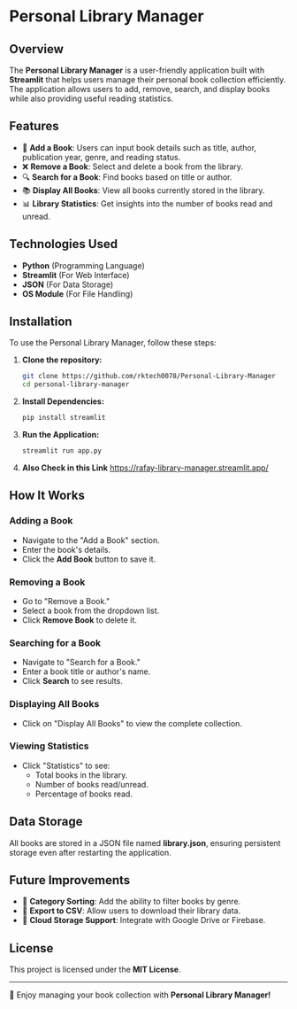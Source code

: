 # Personal Library Manager

## Overview
The **Personal Library Manager** is a user-friendly application built with **Streamlit** that helps users manage their personal book collection efficiently. The application allows users to add, remove, search, and display books while also providing useful reading statistics.

## Features
- 📖 **Add a Book**: Users can input book details such as title, author, publication year, genre, and reading status.
- ❌ **Remove a Book**: Select and delete a book from the library.
- 🔍 **Search for a Book**: Find books based on title or author.
- 📚 **Display All Books**: View all books currently stored in the library.
- 📊 **Library Statistics**: Get insights into the number of books read and unread.

## Technologies Used
- **Python** (Programming Language)
- **Streamlit** (For Web Interface)
- **JSON** (For Data Storage)
- **OS Module** (For File Handling)

## Installation
To use the Personal Library Manager, follow these steps:

1. **Clone the repository:**
   ```sh
   git clone https://github.com/rktech0078/Personal-Library-Manager
   cd personal-library-manager
   ```

2. **Install Dependencies:**
   ```sh
   pip install streamlit
   ```

3. **Run the Application:**
   ```sh
   streamlit run app.py
   ```

4. **Also Check in this Link**
    https://rafay-library-manager.streamlit.app/

## How It Works
### Adding a Book
- Navigate to the "Add a Book" section.
- Enter the book's details.
- Click the **Add Book** button to save it.

### Removing a Book
- Go to "Remove a Book."
- Select a book from the dropdown list.
- Click **Remove Book** to delete it.

### Searching for a Book
- Navigate to "Search for a Book."
- Enter a book title or author's name.
- Click **Search** to see results.

### Displaying All Books
- Click on "Display All Books" to view the complete collection.

### Viewing Statistics
- Click "Statistics" to see:
  - Total books in the library.
  - Number of books read/unread.
  - Percentage of books read.

## Data Storage
All books are stored in a JSON file named **library.json**, ensuring persistent storage even after restarting the application.

## Future Improvements
- 📌 **Category Sorting**: Add the ability to filter books by genre.
- 📌 **Export to CSV**: Allow users to download their library data.
- 📌 **Cloud Storage Support**: Integrate with Google Drive or Firebase.

## License
This project is licensed under the **MIT License**.

---
🚀 Enjoy managing your book collection with **Personal Library Manager!**

